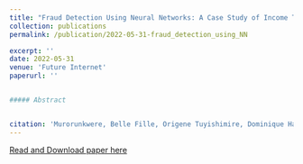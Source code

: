 ```yaml
---
title: "Fraud Detection Using Neural Networks: A Case Study of Income Tax"
collection: publications
permalink: /publication/2022-05-31-fraud_detection_using_NN

excerpt: ''
date: 2022-05-31
venue: 'Future Internet'
paperurl: ''


##### Abstract


citation: 'Murorunkwere, Belle Fille, Origene Tuyishimire, Dominique Haughton, and Joseph Nzabanita. (2022). &quot;Fraud Detection Using Neural Networks: A Case Study of Income Tax.&quot; <i>Future Internet</i>. 1(2).'
---
```


[Read and Download paper here](https://www.mdpi.com/1999-5903/14/6/168)


